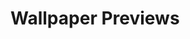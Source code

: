 # Wallpaper Previews

<img src="000000.png" alt=""/>
<img src="00807f.png" alt=""/>
<img src="076a6c.png" alt=""/>
<img src="16171b.png" alt=""/>
<img src="1c1d23.png" alt=""/>
<img src="1e1e2e.png" alt=""/>
<img src="1f212a.png" alt=""/>
<img src="240612.png" alt=""/>
<img src="241f31.png" alt=""/>
<img src="2a3d2f.png" alt=""/>
<img src="2c5787.png" alt=""/>
<img src="2f2f2f.png" alt=""/>
<img src="3b2f4f.png" alt=""/>
<img src="3d3846.png" alt=""/>
<img src="402963.png" alt=""/>
<img src="5e548e.png" alt=""/>
<img src="83a5ba.png" alt=""/>
<img src="fd5394.png" alt=""/>
